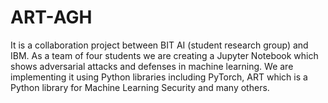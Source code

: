 # ART-AGH

It is a collaboration project between BIT AI (student research group) and IBM. As a team of four students we are creating a Jupyter Notebook which shows adversarial attacks and defenses in machine learning.  We are implementing it using Python libraries including PyTorch, ART which is a Python library for Machine Learning Security and many others.